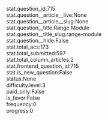 stat.question_id:715  
stat.question__article__live:None  
stat.question__article__slug:None  
stat.question__title:Range Module  
stat.question__title_slug:range-module  
stat.question__hide:False  
stat.total_acs:173  
stat.total_submitted:587  
stat.total_column_articles:2  
stat.frontend_question_id:715  
stat.is_new_question:False  
status:None  
difficulty.level:3  
paid_only:False  
is_favor:False  
frequency:0  
progress:0  
